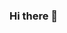 ### Hi there 👋

<!--
**Krunal3909/krunal3909** is a ✨ _special_ ✨ repository because its `README.md` (this file) appears on your GitHub profile.
<h1 align="center">Hi 👋, I'm Krunal Suthar</h1>
<h3 align="center">Aspiring AI Researcher and Flutter Developer</h3>

<p align="left"> <img src="https://komarev.com/ghpvc/?username=krunal3909" alt="krunal3909" /> </p>

- 🔭 I’m currently working on **Deep learning.**

- 👯 I’m looking to collaborate on **Flutter Development.**

- 👨‍💻 All of my projects are available at [http://krunalsuthar.ml](http://krunalsuthar.ml)

- 📝 I regulary write articles on [Krunalsuthar.ml](Krunalsuthar.ml)

- 💬 Ask me about **Flutter,Dart,Machine Learning.Deep learning**

- 📫 How to reach me **krunalsuthar345@gmail.com**

- ⚡ Fun fact **Chai over coffee**

<p align="left"><img src="https://devicons.github.io/devicon/devicon.git/icons/android/android-original-wordmark.svg" alt="android" width="40" height="40"/> <img src="https://devicons.github.io/devicon/devicon.git/icons/bootstrap/bootstrap-plain.svg" alt="bootstrap" width="40" height="40"/> <img src="https://devicons.github.io/devicon/devicon.git/icons/c/c-original.svg" alt="c" width="40" height="40"/> <img src="https://devicons.github.io/devicon/devicon.git/icons/cplusplus/cplusplus-original.svg" alt="cplusplus" width="40" height="40"/> <img src="https://devicons.github.io/devicon/devicon.git/icons/css3/css3-original-wordmark.svg" alt="css3" width="40" height="40"/> <img src="https://www.vectorlogo.zone/logos/dartlang/dartlang-icon.svg" alt="dart" width="40" height="40"/> <img src="https://devicons.github.io/devicon/devicon.git/icons/django/django-original.svg" alt="django" width="40" height="40"/> <img src="https://www.vectorlogo.zone/logos/firebase/firebase-icon.svg" alt="firebase" width="40" height="40"/> <img src="https://www.vectorlogo.zone/logos/pocoo_flask/pocoo_flask-icon.svg" alt="flask" width="40" height="40"/> <img src="https://www.vectorlogo.zone/logos/flutterio/flutterio-icon.svg" alt="flutter" width="40" height="40"/> <img src="https://www.vectorlogo.zone/logos/git-scm/git-scm-icon.svg" alt="git" width="40" height="40"/> <img src="https://devicons.github.io/devicon/devicon.git/icons/html5/html5-original-wordmark.svg" alt="html5" width="40" height="40"/> <img src="https://devicons.github.io/devicon/devicon.git/icons/java/java-original-wordmark.svg" alt="java" width="40" height="40"/> <img src="https://devicons.github.io/devicon/devicon.git/icons/javascript/javascript-original.svg" alt="javascript" width="40" height="40"/> <img src="https://devicons.github.io/devicon/devicon.git/icons/mongodb/mongodb-original-wordmark.svg" alt="mongodb" width="40" height="40"/> <img src="https://devicons.github.io/devicon/devicon.git/icons/mysql/mysql-original-wordmark.svg" alt="mysql" width="40" height="40"/> <img src="https://www.vectorlogo.zone/logos/opencv/opencv-icon.svg" alt="opencv" width="40" height="40"/> <img src="https://devicons.github.io/devicon/devicon.git/icons/photoshop/photoshop-plain.svg" alt="photoshop" width="40" height="40"/> <img src="https://devicons.github.io/devicon/devicon.git/icons/python/python-original.svg" alt="python" width="40" height="40"/> <img src="https://www.vectorlogo.zone/logos/pytorch/pytorch-icon.svg" alt="pytorch" width="40" height="40"/> <img src="https://www.vectorlogo.zone/logos/tensorflow/tensorflow-icon.svg" alt="tensorflow" width="40" height="40"/></p><p><img align="left" src="https://github-readme-stats.vercel.app/api/top-langs/?username=krunal3909&layout=compact&hide=html" alt="krunal3909" /></p>

<p>&nbsp;<img align="center" src="https://github-readme-stats.vercel.app/api?username=krunal3909&show_icons=true" alt="krunal3909" /></p>

<p align="center">
<a href="https://twitter.com/imkrunal39" target="blank"><img align="center" src="https://cdn.jsdelivr.net/npm/simple-icons@3.0.1/icons/twitter.svg" alt="imkrunal39" height="30" width="30" /></a>
<a href="https://linkedin.com/in/krunal suthar" target="blank"><img align="center" src="https://cdn.jsdelivr.net/npm/simple-icons@3.0.1/icons/linkedin.svg" alt="krunal suthar" height="30" width="30" /></a>
<a href="https://fb.com/krunal suthar" target="blank"><img align="center" src="https://cdn.jsdelivr.net/npm/simple-icons@3.0.1/icons/facebook.svg" alt="krunal suthar" height="30" width="30" /></a>
<a href="https://instagram.com/mr_krunal,.suthar_" target="blank"><img align="center" src="https://cdn.jsdelivr.net/npm/simple-icons@3.0.1/icons/instagram.svg" alt="mr_krunal,.suthar_" height="30" width="30" /></a>
<a href="https://dribbble.com/krunal suthar" target="blank"><img align="center" src="https://cdn.jsdelivr.net/npm/simple-icons@3.0.1/icons/dribbble.svg" alt="krunal suthar" height="30" width="30" /></a>
<a href="https://www.behance.net/krunal suthar" target="blank"><img align="center" src="https://cdn.jsdelivr.net/npm/simple-icons@3.0.1/icons/behance.svg" alt="krunal suthar" height="30" width="30" /></a>
<a href="https://medium.com/krunalsuthar345" target="blank"><img align="center" src="https://cdn.jsdelivr.net/npm/simple-icons@3.0.1/icons/medium.svg" alt="krunalsuthar345" height="30" width="30" /></a>
</p>

